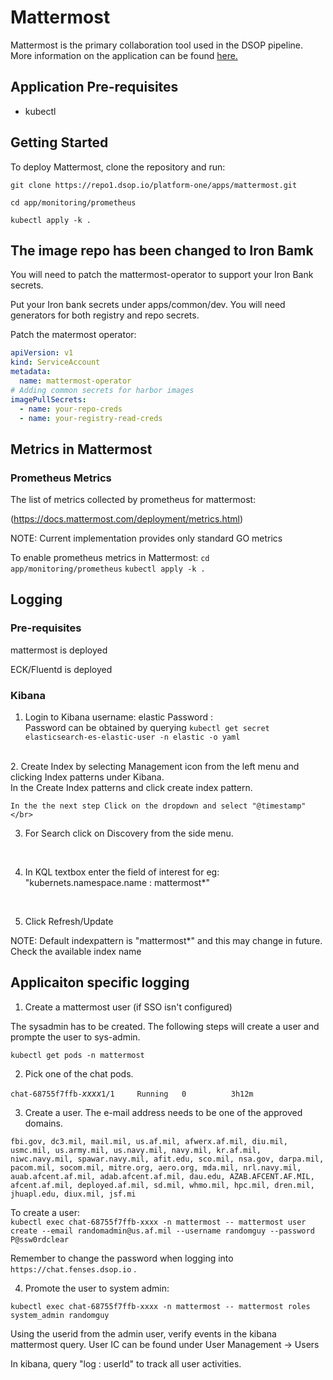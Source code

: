 # Mattermost  

Mattermost is the primary collaboration tool used in the DSOP pipeline. More information on the application can be found [here.](https://mattermost.org/)  

## Application Pre-requisites

* kubectl

## Getting Started

To deploy Mattermost, clone the repository and run:

``
git clone https://repo1.dsop.io/platform-one/apps/mattermost.git
``

``
cd app/monitoring/prometheus
``

```
kubectl apply -k .
```
## The image repo has been changed to Iron Bamk

You will need to patch the mattermost-operator to support your Iron Bank secrets.

Put your Iron bank secrets under apps/common/dev.  You will need generators for both registry and repo secrets.

Patch the matermost operator:

```yaml
apiVersion: v1
kind: ServiceAccount
metadata:
  name: mattermost-operator
# Adding common secrets for harbor images
imagePullSecrets:
  - name: your-repo-creds
  - name: your-registry-read-creds
  ```

## Metrics in Mattermost

### Prometheus Metrics

The list of metrics collected by prometheus for mattermost:

(<https://docs.mattermost.com/deployment/metrics.html>)

NOTE: Current implementation provides only standard GO metrics

To enable prometheus metrics in Mattermost:
``
cd app/monitoring/prometheus
``
``
kubectl apply -k .
``

## Logging  

### Pre-requisites

mattermost is deployed

ECK/Fluentd is deployed

### Kibana

1. Login to Kibana
    username: elastic
    Password :
</br> Password can be obtained by querying 
`kubectl get secret elasticsearch-es-elastic-user -n elastic -o yaml  `
</br>
2. Create Index by  selecting Management icon from the left menu and  clicking Index patterns under Kibana. </br>
In the Create Index patterns <mattermost*> and click create index pattern.  

    In the the next step Click on the dropdown and select "@timestamp"
    </br>
3. For Search click on Discovery from the side menu.  
</br>

4. In KQL textbox enter the  field of interest for eg:  "kubernets.namespace.name : mattermost*"  
</br>

5. Click Refresh/Update

NOTE: Default indexpattern is "mattermost*" and this may change in future. Check the available index name  

## Applicaiton specific logging  

1. Create a mattermost user (if SSO isn't configured)

The sysadmin has to be created.  The following steps will create a user and prompte the user to sys-admin.  

``kubectl get pods -n mattermost``  

2. Pick one of the chat pods.  

``chat-68755f7ffb-``*xxxx*``1/1     Running   0          3h12m``  

3. Create a user.  The e-mail address needs to be one of the approved domains.  

``fbi.gov, dc3.mil, mail.mil, us.af.mil, afwerx.af.mil, diu.mil, usmc.mil, us.army.mil, us.navy.mil, navy.mil, kr.af.mil, niwc.navy.mil, spawar.navy.mil, afit.edu, sco.mil, nsa.gov, darpa.mil, pacom.mil, socom.mil, mitre.org, aero.org, mda.mil, nrl.navy.mil, auab.afcent.af.mil, adab.afcent.af.mil, dau.edu, AZAB.AFCENT.AF.MIL, afcent.af.mil, deployed.af.mil, sd.mil, whmo.mil, hpc.mil, dren.mil, jhuapl.edu, diux.mil, jsf.mi``

To create a user:  
``kubectl exec chat-68755f7ffb-xxxx -n mattermost -- mattermost user create --email randomadmin@us.af.mil --username randomguy --password P@ssw0rdclear``  

Remember to change the password when logging into ``https://chat.fenses.dsop.io`` .  

4. Promote the user to system admin:  

``kubectl exec chat-68755f7ffb-xxxx -n mattermost -- mattermost roles system_admin randomguy``

Using the userid from the admin user, verify events in the kibana mattermost query.  User IC can be found under User Management -> Users 

In kibana, query  "log : userId" to track all user activities.

